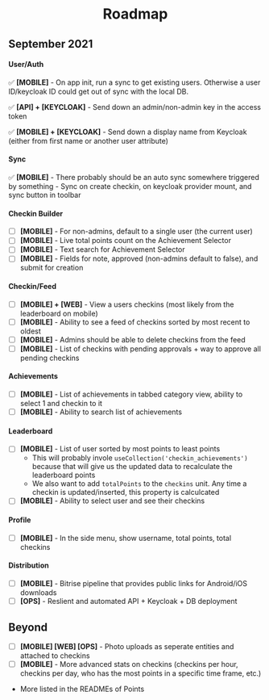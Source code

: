 <h1 align="center">Roadmap</h1>

## September 2021

#### User/Auth

✅ **[MOBILE]** - On app init, run a sync to get existing users. Otherwise a user ID/keycloak ID could get out of sync with the local DB.

✅ **[API] + [KEYCLOAK]** - Send down an admin/non-admin key in the access token

✅ **[MOBILE] + [KEYCLOAK]** - Send down a display name from Keycloak (either from first name or another user attribute)

#### Sync

✅ **[MOBILE]** - There probably should be an auto sync somewhere triggered by something - Sync on create checkin, on keycloak provider mount, and sync button in toolbar

#### Checkin Builder

- [ ] **[MOBILE]** - For non-admins, default to a single user (the current user)
- [ ] **[MOBILE]** - Live total points count on the Achievement Selector
- [ ] **[MOBILE]** - Text search for Achievement Selector
- [ ] **[MOBILE]** - Fields for note, approved (non-admins default to false), and submit for creation

#### Checkin/Feed

- [ ] **[MOBILE] + [WEB]** - View a users checkins (most likely from the leaderboard on mobile)
- [ ] **[MOBILE]** - Ability to see a feed of checkins sorted by most recent to oldest
- [ ] **[MOBILE]** - Admins should be able to delete checkins from the feed
- [ ] **[MOBILE]** - List of checkins with pending approvals + way to approve all pending checkins

#### Achievements

- [ ] **[MOBILE]** - List of achievements in tabbed category view, ability to select 1 and checkin to it
- [ ] **[MOBILE]** - Ability to search list of achievements

#### Leaderboard

- [ ] **[MOBILE]** - List of user sorted by most points to least points
  - This will probably invole `useCollection('checkin_achievements')` because that will give us the updated data to recalculate the leaderboard points
  - We also want to add `totalPoints` to the `checkins` unit. Any time a checkin is updated/inserted, this property is calculcated
- [ ] **[MOBILE]** - Ability to select user and see their checkins

#### Profile

- [ ] **[MOBILE]** - In the side menu, show username, total points, total checkins

#### Distribution

- [ ] **[MOBILE]** - Bitrise pipeline that provides public links for Android/iOS downloads
- [ ] **[OPS]** - Reslient and automated API + Keycloak + DB deployment

## Beyond

- [ ] **[MOBILE] [WEB] [OPS]** - Photo uploads as seperate entities and attached to checkins
- [ ] **[MOBILE]** - More advanced stats on checkins (checkins per hour, checkins per day, who has the most points in a specific time frame, etc.)
- More listed in the READMEs of Points
